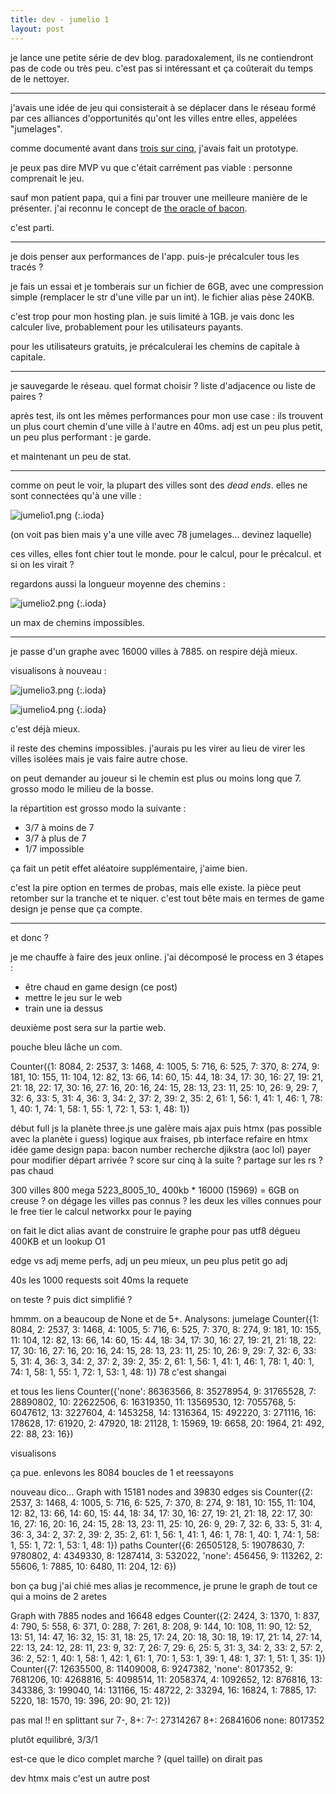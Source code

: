 ```yaml
---
title: dev - jumelio 1
layout: post
---
```


je lance une petite série de dev blog.
paradoxalement, ils ne contiendront pas de code ou très peu.
c'est pas si intéressant et ça coûterait du temps de le nettoyer.

---

j'avais une idée de jeu qui consisterait à se déplacer dans le réseau formé
par ces alliances d'opportunités qu'ont les villes entre elles,
appelées "jumelages".

comme documenté avant dans [trois sur cinq](https://le.guide/2023/10/29/trois_sur_cinq.html),
j'avais fait un prototype.

je peux pas dire MVP vu que c'était carrément pas viable :
personne comprenait le jeu.

sauf mon patient papa, qui a fini par trouver une meilleure manière de le présenter.
j'ai reconnu le concept de [the oracle of bacon](https://www.oracleofbacon.org/).

c'est parti.

---

je dois penser aux performances de l'app. puis-je précalculer tous les tracés ?

je fais un essai et je tomberais sur un fichier de 6GB, avec une compression simple (remplacer le str d'une ville par un int).
le fichier alias pèse 240KB.

c'est trop pour mon hosting plan. 
je suis limité à 1GB.
je vais donc les calculer live, probablement pour les utilisateurs payants.

pour les utilisateurs gratuits, je précalculerai les chemins de capitale à capitale.

---

je sauvegarde le réseau. quel format choisir ? liste d'adjacence ou liste de paires ?

après test, ils ont les mêmes performances pour mon use case :
ils trouvent un plus court chemin d'une ville à l'autre en 40ms.
adj est un peu plus petit, un peu plus performant : je garde.

et maintenant un peu de stat.

---

comme on peut le voir, la plupart des villes sont des _dead ends_.
elles ne sont connectées qu'à une ville :

![jumelio1.png](/img/jumelio/jumelio1.png)
{:.ioda}

(on voit pas bien mais y'a une ville avec 78 jumelages... devinez laquelle)

ces villes, elles font chier tout le monde.
pour le calcul, pour le précalcul.
et si on les virait ?

regardons aussi la longueur moyenne des chemins :

![jumelio2.png](/img/jumelio/jumelio2.png)
{:.ioda}

un max de chemins impossibles.

---

je passe d'un graphe avec 16000 villes à 7885.
on respire déjà mieux.

visualisons à nouveau :

![jumelio3.png](/img/jumelio/jumelio3.png)
{:.ioda}

![jumelio4.png](/img/jumelio/jumelio4.png)
{:.ioda}

c'est déjà mieux.

il reste des chemins impossibles.
j'aurais pu les virer au lieu de virer les villes isolées mais je vais faire autre chose.

on peut demander au joueur si le chemin est plus ou moins long que 7.
grosso modo le milieu de la bosse.

la répartition est grosso modo la suivante :

- 3/7 à moins de 7
- 3/7 à plus de 7
- 1/7 impossible

ça fait un petit effet aléatoire supplémentaire, j'aime bien.

c'est la pire option en termes de probas, mais elle existe.
la pièce peut retomber sur la tranche et te niquer.
c'est tout bête mais en termes de game design je pense que ça compte.

---

et donc ?

je me chauffe à faire des jeux online.
j'ai décomposé le process en 3 étapes :

- être chaud en game design (ce post)
- mettre le jeu sur le web
- train une ia dessus

deuxième post sera sur la partie web.

pouche bleu lâche un com.

Counter({1: 8084, 2: 2537, 3: 1468, 4: 1005, 5: 716, 6: 525, 7: 370, 8: 274, 9: 181, 10: 155, 11: 104, 12: 82, 13: 66, 14: 60, 15: 44, 18: 34, 17: 30, 16: 27, 19: 21, 21: 18, 22: 17, 30: 16, 27: 16, 20: 16, 24: 15, 28: 13, 23: 11, 25: 10, 26: 9, 29: 7, 32: 6, 33: 5, 31: 4, 36: 3, 34: 2, 37: 2, 39: 2, 35: 2, 61: 1, 56: 1, 41: 1, 46: 1, 78: 1, 40: 1, 74: 1, 58: 1, 55: 1, 72: 1, 53: 1, 48: 1})

début full js la planète three.js
une galère mais ajax puis htmx
(pas possible avec la planète i guess)
logique aux fraises, pb interface
refaire en htmx
idée game design papa: bacon number
recherche djikstra (aoc lol)
payer pour modifier départ arrivée ?
score sur cinq à la suite ?
partage sur les rs ? pas chaud

300 villes 800 mega
5223_8005_10_ 400kb * 16000 (15969) = 6GB
on creuse ? on dégage les villes pas connus ?
les deux
les villes connues pour le free tier
le calcul networkx pour le paying

on fait le dict alias avant de construire le graphe
pour pas utf8 dégueu
400KB et un lookup O1

edge vs adj
meme perfs, adj un peu mieux, un peu plus petit
go adj

40s les 1000 requests soit 40ms la requete

on teste ? puis dict simplifié ?

hmmm. on a beaucoup de None et de 5+. 
Analysons:
jumelage
Counter({1: 8084, 2: 2537, 3: 1468, 4: 1005, 5: 716, 6: 525, 7: 370, 8: 274, 9: 181, 10: 155, 11: 104, 12: 82, 13: 66, 14: 60, 15: 44, 18: 34, 17: 30, 16: 27, 19: 21, 21: 18, 22: 17, 30: 16, 27: 16, 20: 16, 24: 15, 28: 13, 23: 11, 25: 10, 26: 9, 29: 7, 32: 6, 33: 5, 31: 4, 36: 3, 34: 2, 37: 2, 39: 2, 35: 2, 61: 1, 56: 1, 41: 1, 46: 1, 78: 1, 40: 1, 74: 1, 58: 1, 55: 1, 72: 1, 53: 1, 48: 1})
78 c'est shangai

et tous les liens
Counter({'none': 86363566, 8: 35278954, 9: 31765528, 7: 28890802, 10: 22622506, 6: 16319350, 11: 13569530, 12: 7055768, 5: 6047612, 13: 3227604, 4: 1453258, 14: 1316364, 15: 492220, 3: 271116, 16: 178628, 17: 61920, 2: 47920, 18: 21128, 1: 15969, 19: 6658, 20: 1964, 21: 492, 22: 88, 23: 16})

visualisons

ça pue. enlevons les 8084 boucles de 1 et reessayons

nouveau dico...
Graph with 15181 nodes and 39830 edges
sis
Counter({2: 2537, 3: 1468, 4: 1005, 5: 716, 6: 525, 7: 370, 8: 274, 9: 181, 10: 155, 11: 104, 12: 82, 13: 66, 14: 60, 15: 44, 18: 34, 17: 30, 16: 27, 19: 21, 21: 18, 22: 17, 30: 16, 27: 16, 20: 16, 24: 15, 28: 13, 23: 11, 25: 10, 26: 9, 29: 7, 32: 6, 33: 5, 31: 4, 36: 3, 34: 2, 37: 2, 39: 2, 35: 2, 61: 1, 56: 1, 41: 1, 46: 1, 78: 1, 40: 1, 74: 1, 58: 1, 55: 1, 72: 1, 53: 1, 48: 1})
paths
Counter({6: 26505128, 5: 19078630, 7: 9780802, 4: 4349330, 8: 1287414, 3: 532022, 'none': 456456, 9: 113262, 2: 55606, 1: 7885, 10: 6480, 11: 204, 12: 6})

bon ça bug j'ai chié mes alias
je recommence, je prune le graph de tout ce qui a moins de 2 aretes

Graph with 7885 nodes and 16648 edges
Counter({2: 2424, 3: 1370, 1: 837, 4: 790, 5: 558, 6: 371, 0: 288, 7: 261, 8: 208, 9: 144, 10: 108, 11: 90, 12: 52, 13: 51, 14: 47, 16: 32, 15: 31, 18: 25, 17: 24, 20: 18, 30: 18, 19: 17, 21: 14, 27: 14, 22: 13, 24: 12, 28: 11, 23: 9, 32: 7, 26: 7, 29: 6, 25: 5, 31: 3, 34: 2, 33: 2, 57: 2, 36: 2, 52: 1, 40: 1, 58: 1, 42: 1, 61: 1, 70: 1, 53: 1, 39: 1, 48: 1, 37: 1, 51: 1, 35: 1})
Counter({7: 12635500, 8: 11409008, 6: 9247382, 'none': 8017352, 9: 7681206, 10: 4268816, 5: 4098514, 11: 2058374, 4: 1092652, 12: 876816, 13: 343386, 3: 199040, 14: 131166, 15: 48722, 2: 33294, 16: 16824, 1: 7885, 17: 5220, 18: 1570, 19: 396, 20: 90, 21: 12})

pas mal !!
en splittant sur 7-, 8+:
7-: 27314267
8+: 26841606
none: 8017352

plutôt equilibré, 3/3/1

est-ce que le dico complet marche ? (quel taille)
on dirait pas

dev htmx mais c'est un autre post
